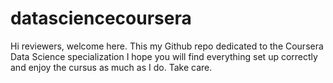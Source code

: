 datasciencecoursera
===================

Hi reviewers, welcome here. This my Github repo dedicated to the Coursera Data Science specialization
I hope you will find everything set up correctly and enjoy the cursus as much as I do. Take care.
